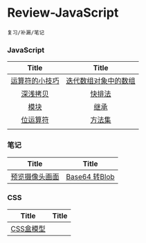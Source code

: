 # Review-JavaScript
	复习/补漏/笔记

### JavaScript

| Title | Title |
| :------: | :------: |
| [运算符的小技巧](https://github.com/Caraws/Review-JavaScript/issues/1) | [迭代数组对象中的数组](https://github.com/Caraws/Review-JavaScript/issues/2)  |
| [深浅拷贝](https://github.com/Caraws/Review-JavaScript/issues/5) | [快排法](https://github.com/Caraws/Review-JavaScript/issues/7) |
| [模块](https://github.com/Caraws/Review-JavaScript/issues/8) | [继承](https://github.com/Caraws/Review-JavaScript/issues/9) |
| [位运算符](https://github.com/Caraws/Review-JavaScript/issues/10) | [方法集](https://github.com/Caraws/Review-JavaScript/issues/11) |
|  |  |


### 笔记

| Title | Title |
| :------: | :------: |
| [预览摄像头画面](https://github.com/Caraws/Review-JavaScript/issues/3) | [Base64 转Blob](https://github.com/Caraws/Review-JavaScript/issues/6) |

### CSS
| Title | Title |
| :------: | :------: |
| [CSS盒模型](https://github.com/Caraws/Review-JavaScript/issues/4) |

